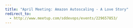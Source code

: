 ```yaml
---
title: "April Meeting: Amazon Autoscaling - A Love Story"
redirect_to:
  - http://www.meetup.com/sddevops/events/229657853/
---
```

